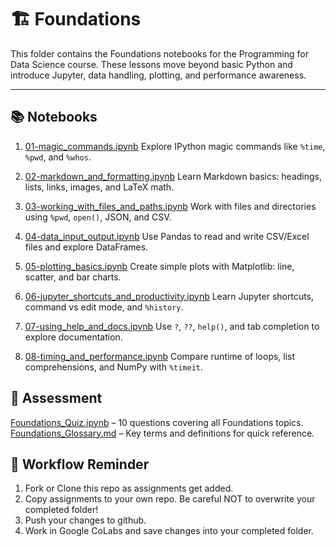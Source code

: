 # 🏗️ Foundations

This folder contains the Foundations notebooks for the Programming for Data Science course.
These lessons move beyond basic Python and introduce Jupyter, data handling, plotting, and performance awareness.

---

## 📚 Notebooks

1. [01-magic_commands.ipynb]()
Explore IPython magic commands like `%time`, `%pwd`, and `%whos`.

2. [02-markdown_and_formatting.ipynb]()
Learn Markdown basics: headings, lists, links, images, and LaTeX math.

3. [03-working_with_files_and_paths.ipynb]()
Work with files and directories using `%pwd`, `open()`, JSON, and CSV.

4. [04-data_input_output.ipynb]()
Use Pandas to read and write CSV/Excel files and explore DataFrames.

5. [05-plotting_basics.ipynb]()
Create simple plots with Matplotlib: line, scatter, and bar charts.

6. [06-jupyter_shortcuts_and_productivity.ipynb]()
Learn Jupyter shortcuts, command vs edit mode, and `%history`.

7. [07-using_help_and_docs.ipynb]()
Use `?`, `??`, `help()`, and tab completion to explore documentation.

8. [08-timing_and_performance.ipynb]()
Compare runtime of loops, list comprehensions, and NumPy with `%timeit`.

## 📝 Assessment

[Foundations_Quiz.ipynb]() – 10 questions covering all Foundations topics.
[Foundations_Glossary.md]() – Key terms and definitions for quick reference.

## 🚀 Workflow Reminder

1. Fork or Clone this repo as assignments get added.
2. Copy assignments to your own repo. Be careful NOT to overwrite your completed folder!
3. Push your changes to github.
4. Work in Google CoLabs and save changes into your completed folder.